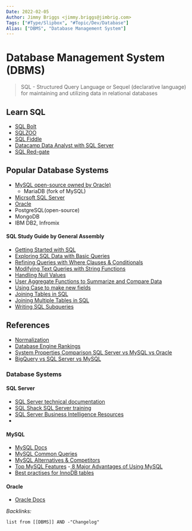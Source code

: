 ```yaml
---
Date: 2022-02-05
Author: Jimmy Briggs <jimmy.briggs@jimbrig.com>
Tags: ["#Type/Slipbox", "#Topic/Dev/Database"]
Alias: ["DBMS", "Database Management System"]
---
```


# Database Management System (DBMS)

> SQL - Structured Query Language or Sequel (declarative language) for maintaining and utilizing data in relational databases

## Learn SQL

-   [SQL Bolt](https://sqlbolt.com/)
-   [SQLZOO](https://sqlzoo.net/)
-   [SQL Fiddle](http://sqlfiddle.com/)
-   [Datacamp Data Analyst with SQL Server](https://learn.datacamp.com/career-tracks/data-analyst-with-sql-server)
-   [SQL Red-gate](https://www.red-gate.com/simple-talk/sql/)

## Popular Database Systems

- [MySQL open-source owned by Oracle)](#mysql)
  -  MariaDB (fork of MySQL)
- [Micrsoft SQL Server](#sql-server)
- [Oracle](#oracle)
- PostgreSQL(open-source)
- MongoDB
- IBM DB2, Infromix

#### SQL Study Guide by General Assembly

- [Getting Started with SQL](https://ga-create-api.s3.amazonaws.com/studyguides/getting-started-with-sql-6c347a.pdf)
- [Exploring SQL Data with Basic Queries](https://ga-create-api.s3.amazonaws.com/studyguides/exploring-sql-data-with-basic-7a1081.pdf)
- [Refining Queries with Where Clauses & Conditionals](https://ga-create-api.s3.amazonaws.com/studyguides/refining-queries-with-where-cl-be95c6.pdf)
- [Modifying Text Queries with String Functions](https://ga-create-api.s3.amazonaws.com/studyguides/refining-queries-with-where-cl-be95c6.pdf)
- [Handling Null Values](https://ga-create-api.s3.amazonaws.com/studyguides/handling-null-values-79b9a4.pdf)
- [User Aggregate Functions to Summarize and Compare Data](https://ga-create-api.s3.amazonaws.com/studyguides/use-aggregate-functions-to-sum-1ac54d.pdf)
- [Using Case to make new fields](https://ga-create-api.s3.amazonaws.com/studyguides/using-case-to-make-new-fields-290c4d.pdf)
- [Joining Tables in SQL](https://ga-create-api.s3.amazonaws.com/studyguides/joining-tables-in-sql-7346ca.pdf)
- [Joining Multiple Tables in SQL](https://ga-create-api.s3.amazonaws.com/studyguides/joining-multiple-tables-in-sql-a10f9b.pdf)
- [Writing SQL Subqueries](https://ga-create-api.s3.amazonaws.com/studyguides/writing-sql-subqueries-768a7a.pdf)


## References

- [Normalization](https://beginnersbook.com/2015/05/normalization-in-dbms/)
- [Database Engine Rankings](https://db-engines.com/en/ranking)
- [System Properties Comparison SQL Server vs MySQL vs Oracle](https://db-engines.com/en/system/Microsoft+SQL+Server%3BMySQL%3BOracle) 
- [BigQuery vs SQL Server vs MySQL](https://db-engines.com/en/system/Google+BigQuery%3BMicrosoft+SQL+Server%3BMySQL)

### Database Systems

#### SQL Server

- [SQL Server technical documentation](https://docs.microsoft.com/en-us/sql/sql-server/?view=sql-server-ver15)
- [SQL Shack SQL Server training](https://www.sqlshack.com/sql-server-training/)
- [SQL Server Business Intelligence Resources](https://www.mssqltips.com/sql-server-business-intelligence-resources/)
- 
#### MySQL

- [MySQL Docs](https://dev.mysql.com/doc/refman/8.0/en/select.html)
- [MySQL Common Queries](https://dev.mysql.com/doc/refman/8.0/en/examples.html)
- [MySQL Alternatives & Competitors](http://g2.com/products/mysql/competitors)
- [Top MySQL Features](https://searchitchannel.techtarget.com/feature/What-are-the-top-MySQL-features-What-is-MySQL)
-[ 8 Major Advantages of Using MySQL](https://www.datamation.com/storage/8-major-advantages-of-using-mysql/)
- [Best practises for InnoDB tables](https://dev.mysql.com/doc/refman/8.0/en/innodb-best-practices.html)

#### Oracle

- [Oracle Docs](https://docs.oracle.com/cd/B28359_01/server.111/b28286/toc.htm)

*Backlinks:*

```dataview
list from [[DBMS]] AND -"Changelog"
```